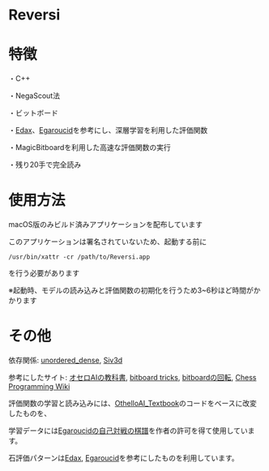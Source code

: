 # Reversi

# 特徴

・C++

・NegaScout法

・ビットボード

・[Edax](https://github.com/abulmo/edax-reversi)、[Egaroucid](https://github.com/Nyanyan/Egaroucid)を参考にし、深層学習を利用した評価関数

・MagicBitboardを利用した高速な評価関数の実行

・残り20手で完全読み

# 使用方法

macOS版のみビルド済みアプリケーションを配布しています

このアプリケーションは署名されていないため、起動する前に
```
/usr/bin/xattr -cr /path/to/Reversi.app
```
を行う必要があります

※起動時、モデルの読み込みと評価関数の初期化を行うため3~6秒ほど時間がかかります

# その他

依存関係: 
[unordered_dense](https://github.com/martinus/unordered_dense),
[Siv3d](https://siv3d.github.io/)

参考にしたサイト:
[オセロAIの教科書](https://note.com/nyanyan_cubetech/m/m54104c8d2f12),
[bitboard tricks](http://www.amy.hi-ho.ne.jp/okuhara/bitboard.htm),
[bitboardの回転](https://qiita.com/ysuzuk81/items/453b08a14d23fb8c6c11),
[Chess Programming Wiki](https://www.chessprogramming.org/Magic_Bitboards)

評価関数の学習と読み込みには、[OthelloAI_Textbook](https://github.com/Nyanyan/OthelloAI_Textbook)のコードをベースに改変したものを、

学習データには[Egaroucidの自己対戦の棋譜](https://www.egaroucid.nyanyan.dev/ja/technology/transcript/)を作者の許可を得て使用しています。

石評価パターンは[Edax](https://github.com/abulmo/edax-reversi), [Egaroucid](https://www.egaroucid.nyanyan.dev/ja/)を参考にしたものを利用しています。
